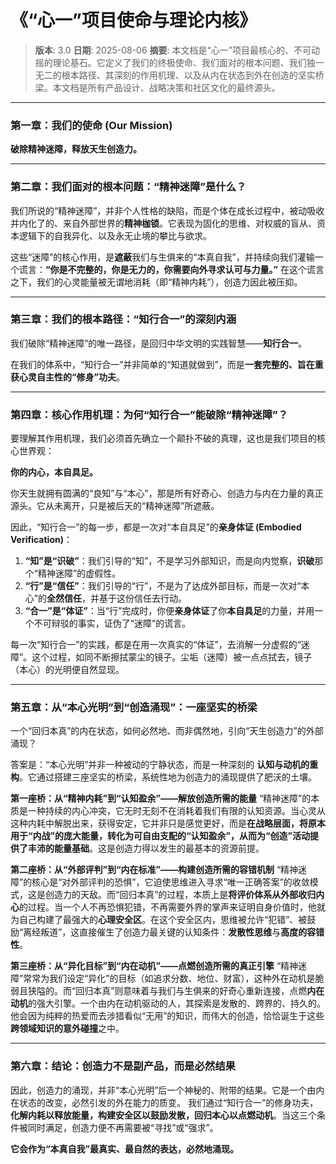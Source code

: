 # 《“心一”项目使命与理论内核》

> **版本**: 3.0
> **日期**: 2025-08-06
> **摘要**: 本文档是“心一”项目最核心的、不可动摇的理论基石。它定义了我们的终极使命、我们面对的根本问题、我们独一无二的根本路径、其深刻的作用机理、以及从内在状态到外在创造的坚实桥梁。本文档是所有产品设计、战略决策和社区文化的最终源头。

---

### **第一章：我们的使命 (Our Mission)**

**破除精神迷障，释放天生创造力。**

---

### **第二章：我们面对的根本问题：“精神迷障”是什么？**

我们所说的“精神迷障”，并非个人性格的缺陷，而是个体在成长过程中，被动吸收并内化了的、来自外部世界的**精神枷锁**。它表现为固化的思维、对权威的盲从、资本逻辑下的自我异化、以及永无止境的攀比与欲求。

这些“迷障”的核心作用，是**遮蔽**我们与生俱来的“本真自我”，并持续向我们灌输一个谎言：**“你是不完整的，你是无力的，你需要向外寻求认可与力量。”** 在这个谎言之下，我们的心灵能量被无谓地消耗（即“精神内耗”），创造力因此被压抑。

---

### **第三章：我们的根本路径：“知行合一”的深刻内涵**

我们破除“精神迷障”的唯一路径，是回归中华文明的实践智慧——**知行合一**。

在我们的体系中，“知行合一”并非简单的“知道就做到”，而是**一套完整的、旨在重获心灵自主性的“修身”功夫**。

---

### **第四章：核心作用机理：为何“知行合一”能破除“精神迷障”？**

要理解其作用机理，我们必须首先确立一个颠扑不破的真理，这也是我们项目的核心世界观：

**你的内心，本自具足。**

你天生就拥有圆满的“良知”与“本心”，那是所有好奇心、创造力与内在力量的真正源头。它从未离开，只是被后天的“精神迷障”所遮蔽。

因此，“知行合一”的每一步，都是一次对“本自具足”的**亲身体证 (Embodied Verification)**：

1.  **“知”是“识破”**：我们引导的“知”，不是学习外部知识，而是向内觉察，**识破**那个“精神迷障”的虚假性。
2.  **“行”是“信任”**：我们引导的“行”，不是为了达成外部目标，而是一次对“本心”的**全然信任**，并基于这份信任去行动。
3.  **“合一”是“体证”**：当“行”完成时，你便**亲身体证**了你**本自具足**的力量，并用一个不可辩驳的事实，证伪了“迷障”的谎言。

每一次“知行合一”的实践，都是在用一次真实的“体证”，去消解一分虚假的“迷障”。这个过程，如同不断擦拭蒙尘的镜子。尘垢（迷障）被一点点拭去，镜子（本心）的光明便自然显现。

---

### **第五章：从“本心光明”到“创造涌现”：一座坚实的桥梁**

一个“回归本真”的内在状态，如何必然地、而非偶然地，引向“天生创造力”的外部涌现？

答案是：“本心光明”并非一种被动的宁静状态，而是一种深刻的 **认知与动机的重构**。它通过搭建三座坚实的桥梁，系统性地为创造力的涌现提供了肥沃的土壤。

**第一座桥：从“精神内耗”到“认知盈余”——解放创造所需的能量**
“精神迷障”的本质是一种持续的内心冲突，它无时无刻不在消耗着我们有限的认知资源。当心灵从这种内耗中解脱出来，获得安定，它并非只是感觉更好，而是**在战略层面，将原本用于“内战”的庞大能量，转化为可自由支配的“认知盈余”，从而为“创造”活动提供了丰沛的能量基础**。这是创造力得以发生的最基本的资源前提。

**第二座桥：从“外部评判”到“内在标准”——构建创造所需的容错机制**
“精神迷障”的核心是“对外部评判的恐惧”，它迫使思维进入寻求“唯一正确答案”的收敛模式，这是创造力的天敌。而“回归本真”的过程，本质上是**将评价体系从外部收归内心**的过程。当一个人不再恐惧犯错，不再需要外界的掌声来证明自身价值时，他就为自己构建了最强大的**心理安全区**。在这个安全区内，思维被允许“犯错”、被鼓励“离经叛道”，这直接催生了创造力最关键的认知条件：**发散性思维**与**高度的容错性**。

**第三座桥：从“异化目标”到“内在动机”——点燃创造所需的真正引擎**
“精神迷障”常常为我们设定“异化”的目标（如追求分数、地位、财富），这种外在动机是脆弱且狭隘的。而“回归本真”则意味着与我们与生俱来的好奇心重新连接，点燃**内在动机**的强大引擎。一个由内在动机驱动的人，其探索是发散的、跨界的、持久的。他会因为纯粹的热爱而去涉猎看似“无用”的知识，而伟大的创造，恰恰诞生于这些**跨领域知识的意外碰撞**之中。

---

### **第六章：结论：创造力不是副产品，而是必然结果**

因此，创造力的涌现，并非“本心光明”后一个神秘的、附带的结果。它是一个由内在状态的改变，必然引发的外在能力的质变。
我们通过“知行合一”的修身功夫，**化解内耗以释放能量，构建安全区以鼓励发散，回归本心以点燃动机**。当这三个条件被同时满足，创造力便不再需要被“寻找”或“强求”。

**它会作为“本真自我”最真实、最自然的表达，必然地涌现。**

